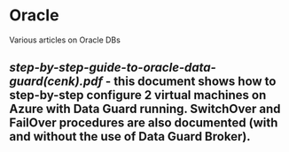 # Oracle
Various articles on Oracle DBs 


## *step-by-step-guide-to-oracle-data-guard(cenk).pdf* - this document shows how to step-by-step configure 2 virtual machines on Azure with Data Guard running. SwitchOver and FailOver procedures are also documented (with and without the use of Data Guard Broker). 
